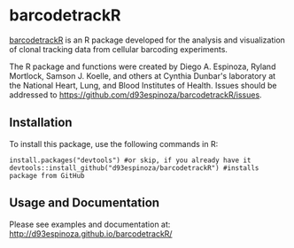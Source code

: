 # barcodetrackR

[barcodetrackR](http://github.com/d93espinoza/barcodetrackR) is an R package developed for the analysis and visualization of clonal tracking data from cellular barcoding experiments.

The R package and functions were created by Diego A. Espinoza, Ryland Mortlock, Samson J. Koelle, and others at Cynthia Dunbar's laboratory at the National Heart, Lung, and Blood Institutes of Health. Issues should be addressed to https://github.com/d93espinoza/barcodetrackR/issues.

## Installation

To install this package, use the following commands in R:
```
install.packages("devtools") #or skip, if you already have it
devtools::install_github("d93espinoza/barcodetrackR") #installs package from GitHub
```

## Usage and Documentation

Please see examples and documentation at: http://d93espinoza.github.io/barcodetrackR/


